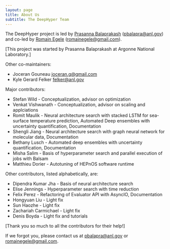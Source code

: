 ```yaml
---
layout: page
title: About Us
subtitle: The DeepHyper Team
---
```


The DeepHyper project is led by [Prasanna Balaprakash](https://pbalapra.github.io) (<pbalapra@anl.gov>) and co-led by [Romain Egele](http://deathn0t.github.io) (<romainegele@gmail.com>).

[This project was started by Prasanna Balaprakash at Argonne National Laboratory.]

Other co-maintainers:
- Joceran Gouneau <joceran.g@gmail.com>
- Kyle Gerard Felker <felker@anl.gov>

Major contributors:
- Stefan Wild - Conceptualization, advisor on optimization 
- Venkat Vishwanath - Conceptualization, advisor on scaling and applciations
- Romit Maulik - Neural architecture search with stacked LSTM for sea-surface temperature prediction, Automated Deep ensembles with uncertainty quantification, Documentation
- Shengli Jiang - Neural architecture search with graph neural network for molecular data, Documentation
- Bethany Lusch - Automated deep ensembles with uncertainty quantification, Documentation
- Misha Salim - Basis of hyperparameter search and parallel execution of jobs with Balsam
- Matthieu Dorier - Autotuning of HEPnOS software runtime

Other contributors, listed alphabetically, are:
- Dipendra Kumar Jha - Basis of neural architecture search
- Elise Jennings - Hyperparameter search with time reduction
- Felix Perez - Refactoring of Evaluator API with AsyncIO, Documentation
- Hongyuan Liu - Light fix
- Sun Haozhe - Light fix
- Zachariah Carmichael - Light fix
- Denis Boyda - Light fix and tutorials

[Thank you so much to all the contributors for their help!]

If we forgot you, please contact us at <pbalapra@anl.gov> or <romainegele@gmail.com>.
